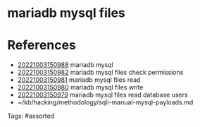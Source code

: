 # mariadb mysql files

# References
- [20221003150988](/zet/20221003150988/) mariadb mysql
- [20221003150982](/zet/20221003150982/) mariadb mysql files check permissions
- [20221003150981](/zet/20221003150981/) mariadb mysql files read
- [20221003150980](/zet/20221003150980/) mariadb mysql files write
- [20221003150979](/zet/20221003150979/) mariadb mysql files read database users
- ~/kb/hacking/methodology/sqli-manual-mysql-payloads.md

Tags:
    #assorted

